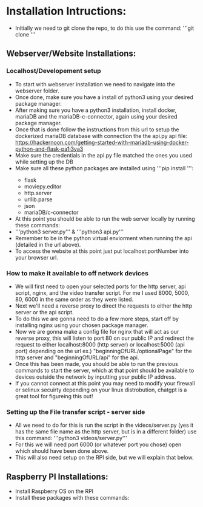 # Installation Intructions:
- Initially we need to git clone the repo, to do this use the command: '''git clone <repo url>'''

## Webserver/Website Installations:
### Localhost/Developement setup
 - To start with webserver installation we need to navigate into the webserver folder.
 - Once done, make sure you have a install of python3 using your desired package manager.
 - After making sure you have a python3 installation, install docker, mariaDB and the mariaDB-c-connector, again using your desired package manager.
 - Once that is done follow the instructions from this url to setup the dockerized mariaDB database with connection the the api.py api file: https://hackernoon.com/getting-started-with-mariadb-using-docker-python-and-flask-pa1i3ya3
 - Make sure the credentials in the api.py file matched the ones you used while setting up the DB
 - Make sure all these python packages are installed using '''pip install <package>''':
   - flask
   - moviepy.editor
   - http.server
   - urllib.parse
   - json
   - mariaDB/c-connector
 - At this point you should be able to run the web server locally by running these commands:
  - '''python3 server.py''' & '''python3 api.py'''
 - Remember to be in the python virtual enviorment when running the api (detailed in the url above).
 - To access the website at this point just put localhost:portNumber into your browser url.


### How to make it available to off network devices 
 - We will first need to open your selected ports for the http server, api script, nginx, and the video transfer script. For me I used 8000, 5000, 80, 6000 in the same order as they were listed.
 - Next we'll need a reverse proxy to direct the requests to either the http server or the api script. 
 - To do this we are gonna need to do a few more steps, start off by installing nginx using your chosen package manager.
 - Now we are gonna make a config file for nginx that will act as our reverse proxy, this will listen to port 80 on our public IP and redirect the request to either localhost:8000 (http server) or localhost:5000 (api port) depending on the url ex.) "beginningOfURL/optionalPage" for the http server and "beginningOfURL/api" for the api.
 - Once this has been made, you should be able to run the previous commands to start the server, which at that point should be available to devices outside the network by inputting your public IP address.
 - If you cannot connect at this point you may need to modify your firewall or selinux secuirty depending on your linux distrobution, chatgpt is a great tool for figureing this out!

### Setting up the File transfer script - server side
 - All we need to do for this is run the script in the videos/server.py (yes it has the same file name as the http server, but is in a different folder) use this command: '''python3 videos/server.py'''
 - For this we will need port 6000 (or whatever port you chose) open which should have been done above.
 - This will also need setup on the RPI side, but we will explain that below. 

## Raspberry PI Installations:
 - Install Raspberry OS on the RPI
 - Install these packages with these commands: 
